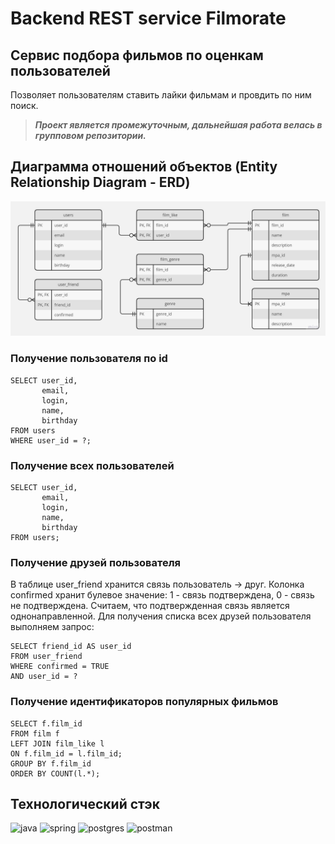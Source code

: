 # Backend REST service Filmorate

## Сервис подбора фильмов по оценкам пользователей
Позволяет пользователям ставить лайки фильмам и провдить по ним поиск.
> **_Проект является промежуточным, дальнейшая работа велась в групповом репозитории._**

## Диаграмма отношений объектов (Entity Relationship Diagram - ERD)

![](./doc/ERD.jpg)

### Получение пользователя по id
``` roomsql
SELECT user_id,
       email,
       login,
       name,
       birthday
FROM users
WHERE user_id = ?;
```

### Получение всех пользователей
``` roomsql
SELECT user_id,
       email,
       login,
       name,
       birthday
FROM users;
```

### Получение друзей пользователя
В таблице user_friend хранится связь пользователь -> друг. Колонка confirmed хранит булевое значение:
1 - связь подтверждена,
0 - связь не подтверждена.
Считаем, что подтвержденная связь является однонаправленной.
Для получения списка всех друзей пользователя выполняем запрос:
``` roomsql
SELECT friend_id AS user_id
FROM user_friend
WHERE confirmed = TRUE
AND user_id = ?
```

### Получение идентификаторов популярных фильмов
``` roomsql
SELECT f.film_id
FROM film f
LEFT JOIN film_like l
ON f.film_id = l.film_id;
GROUP BY f.film_id
ORDER BY COUNT(l.*);
```

## Технологический стэк
![java](https://img.shields.io/badge/java-%23ed8b00.svg?logo=openjdk&logoColor=white&style=flat)
![spring](https://img.shields.io/badge/spring-%236db33f.svg?logo=spring&logoColor=white&style=flat)
![postgres](https://img.shields.io/badge/postgres-%23336791.svg?logo=postgresql&logoColor=white&style=flat)
![postman](https://img.shields.io/badge/Postman-FF6C37?style=flat&logo=postman&logoColor=white)

